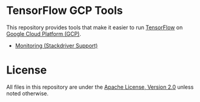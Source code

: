 # TensorFlow GCP Tools

This repository provides tools that make it easier to run
[TensorFlow](http://tensorflow.org/) on
[Google Cloud Platform (GCP)](https://cloud.google.com/).

- [Monitoring (Stackdriver Support)](monitoring/README.md)

# License

All files in this repository are under the
[Apache License, Version 2.0](LICENSE) unless noted otherwise.



